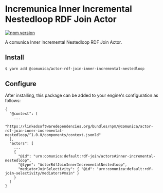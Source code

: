 # Incremunica Inner Incremental Nestedloop RDF Join Actor

[![npm version](https://badge.fury.io/js/@incremunica%2Factor-rdf-join-inner-incremental-nestedloop.svg)](https://badge.fury.io/js/@incremunica%2Factor-rdf-join-inner-incremental-nestedloop)

A comunica Inner Incremental Nestedloop RDF Join Actor.

## Install

```bash
$ yarn add @comunica/actor-rdf-join-inner-incremental-nestedloop
```

## Configure

After installing, this package can be added to your engine's configuration as follows:
```text
{
  "@context": [
    ...
    "https://linkedsoftwaredependencies.org/bundles/npm/@comunica/actor-rdf-join-inner-incremental-nestedloop/^1.0.0/components/context.jsonld"
  ],
  "actors": [
    ...
    {
      "@id": "urn:comunica:default:rdf-join/actors#inner-incremental-nestedloop",
      "@type": "ActorRdfJoinInnerIncrementalNestedloop",
      "mediatorJoinSelectivity": { "@id": "urn:comunica:default:rdf-join-selectivity/mediators#main" }
    }
  ]
}
```
